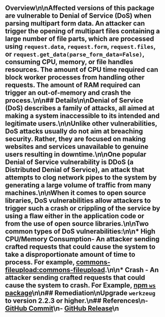 ## Overview\n\nAffected versions of this package are vulnerable to Denial of Service (DoS) when parsing multipart form data. An attacker can trigger the opening of multipart files containing a large number of file parts, which are processed using `request.data`, `request.form`, `request.files`, or `request.get_data(parse_form_data=False)`, consuming CPU, memory, or file handles resources. The amount of CPU time required can block worker processes from handling other requests. The amount of RAM required can trigger an out-of-memory and crash the process.\n\n## Details\n\nDenial of Service (DoS) describes a family of attacks, all aimed at making a system inaccessible to its intended and legitimate users.\n\nUnlike other vulnerabilities, DoS attacks usually do not aim at breaching security. Rather, they are focused on making websites and services unavailable to genuine users resulting in downtime.\n\nOne popular Denial of Service vulnerability is DDoS (a Distributed Denial of Service), an attack that attempts to clog network pipes to the system by generating a large volume of traffic from many machines.\n\nWhen it comes to open source libraries, DoS vulnerabilities allow attackers to trigger such a crash or crippling of the service by using a flaw either in the application code or from the use of open source libraries.\n\nTwo common types of DoS vulnerabilities:\n\n* High CPU/Memory Consumption- An attacker sending crafted requests that could cause the system to take a disproportionate amount of time to process. For example, [commons-fileupload:commons-fileupload](SNYK-JAVA-COMMONSFILEUPLOAD-30082).\n\n* Crash - An attacker sending crafted requests that could cause the system to crash. For Example,  [npm `ws` package](https://snyk.io/vuln/npm:ws:20171108)\n\n## Remediation\nUpgrade `werkzeug` to version 2.2.3 or higher.\n## References\n- [GitHub Commit](https://github.com/pallets/werkzeug/commit/517cac5a804e8c4dc4ed038bb20dacd038e7a9f1)\n- [GitHub Release](https://github.com/pallets/werkzeug/releases/tag/2.2.3)\n